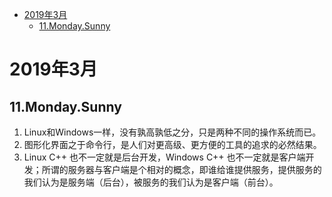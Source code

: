 <!-- GFM-TOC -->
* [2019年3月](#2019年3月)
    * [11.Monday.Sunny](#11.Monday.Sunny)
<!-- GFM-TOC -->


# 2019年3月

## 11.Monday.Sunny
1. Linux和Windows一样，没有孰高孰低之分，只是两种不同的操作系统而已。    
2. 图形化界面之于命令行，是人们对更高级、更方便的工具的追求的必然结果。
3. Linux C++ 也不一定就是后台开发，Windows C++ 也不一定就是客户端开发；所谓的服务器与客户端是个相对的概念，即谁给谁提供服务，提供服务的我们认为是服务端（后台），被服务的我们认为是客户端（前台）。

